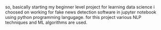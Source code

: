 so, basically starting my beginner level project for learning data science i choosed on working for
fake news detection software in jupyter notebook using python programming langugage. for this project 
various  NLP techniques and ML algorithms are used.
